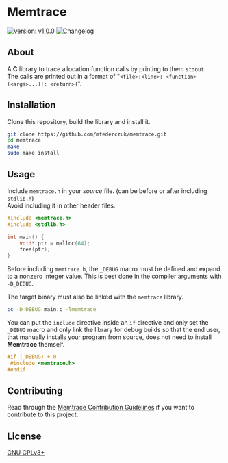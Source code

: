 # Memtrace #

[version_shield]: https://img.shields.io/badge/version-v1.0.0-blue.svg
[version_page]: https://github.com/mfederczuk/memtrace/releases/v1.0.0 "Release v1.0.0"
[![version: v1.0.0][version_shield]][version_page]
[![Changelog](https://img.shields.io/badge/-Changelog-blue.svg)](./CHANGELOG.md "Changelog")

## About ##

A **C** library to trace allocation function calls by printing to them `stdout`.  
The calls are printed out in a format of
 "`<file>:<line>: <function>(<args>...)[: <return>]`".

## Installation ##

Clone this repository, build the library and install it.

```sh
git clone https://github.com/mfederczuk/memtrace.git
cd memtrace
make
sudo make install
```

## Usage ##

Include `memtrace.h` in your *source* file. (can be before or after including
 `stdlib.h`)  
Avoid including it in other header files.

```c
#include <memtrace.h>
#include <stdlib.h>

int main() {
	void* ptr = malloc(64);
	free(ptr);
}
```

Before including `memtrace.h`, the `_DEBUG` macro must be defined and expand to
 a nonzero integer value. This is best done in the compiler arguments with
 `-D_DEBUG`.

The target binary must also be linked with the `memtrace` library.

```sh
cc -D_DEBUG main.c -lmemtrace
```

You can put the `include` directive inside an `if` directive and only set the
 `_DEBUG` macro and only link the library for debug builds so that the end user,
 that manually installs your program from source, does not need to install
 **Memtrace** themself.

```c
#if (_DEBUG) + 0
 #include <memtrace.h>
#endif
```

## Contributing ##

Read through the [Memtrace Contribution Guidelines](./CONTRIBUTING.md)
 if you want to contribute to this project.

## License ##

[GNU GPLv3+](./LICENSE)
